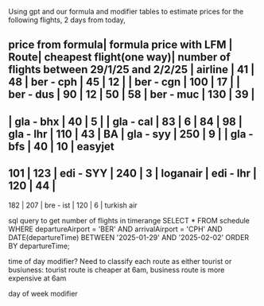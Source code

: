 Using gpt and our formula and modifier tables to estimate prices for the following flights, 2 days from today, 


price from formula| formula price with LFM | Route| cheapest flight(one way)| number of flights between 29/1/25 and 2/2/25 | airline | 
41 | 48  | ber - cph | 45  | 12 | 
  | ber - cgn | 100 | 17 |
  | ber - dus | 90  | 12 |
 50 | 58 | ber - muc | 130 | 39 |
---------------
  | gla - bhx | 40  | 5  |
  | gla - cal | 83  | 6  | 
 84 | 98 | gla - lhr | 110 | 43 | BA
  | gla - syy | 250 | 9  |
  | gla - bfs | 40  | 10 | easyjet
---------------
 101 | 123 | edi - SYY | 240 | 3  | loganair
  | edi - lhr | 120 | 44 |
---------------
 182 | 207 |  bre - ist | 120 | 6  | turkish air 




sql query to get number of flights in timerange 
SELECT *
FROM schedule
WHERE departureAirport = 'BER'
AND arrivalAirport = 'CPH'
AND DATE(departureTime) BETWEEN '2025-01-29' AND '2025-02-02'
ORDER BY departureTime;



time of day modifier? Need to classify each route as either tourist or busiuness: tourist route is cheaper at 6am, business route is more expensive at 6am


day of week modifier
